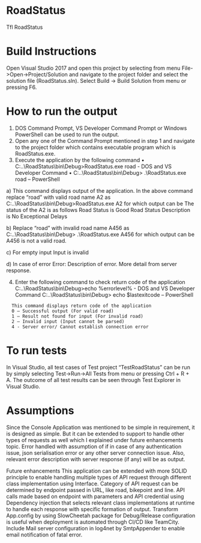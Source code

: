 # RoadStatus
Tfl RoadStatus


# Build Instructions
Open Visual Studio 2017 and open this project by selecting from menu File->Open->Project/Solution and navigate to the project folder and select the solution file (RoadStatus.sln). Select Build -> Build Solution from menu or pressing F6.

# How to run the output
1)	DOS Command Prompt, VS Developer Command Prompt or Windows PowerShell can be used to run the output.
2)	Open any one of the Command Prompt mentioned in step 1 and navigate to the project folder which contains executable program which is RoadStatus.exe.
3)	Execute the application by the following command
    •	C:\..\RoadStatus\bin\Debug>RoadStatus.exe road - DOS and VS Developer Command
    •	C:\..\RoadStatus\bin\Debug> .\RoadStatus.exe road – PowerShell

  a)	This command displays output of the application. In the above command replace “road” with valid road name A2 as C:\..\RoadStatus\bin\Debug>RoadStatus.exe A2 for which output can be
      The status of the A2 is as follows
        	Road Status is Good
        	Road Status Description is No Exceptional Delays

  b)	Replace “road” with invalid road name A456 as C:\..\RoadStatus\bin\Debug> .\RoadStatus.exe A456 for which output can be
      A456 is not a valid road.

  c)	For empty input
      Input is invalid

  d)	In case of error
      Error: Description of error. More detail from server response.

  4)	Enter the following command to check return code of the application
      C:\..\RoadStatus\bin\Debug>echo %errorlevel% - DOS and VS Developer Command
      C:\..\RoadStatus\bin\Debug> echo $lastexitcode – PowerShell

      This command displays return code of the application
      0 – Successful output (For valid road)
      1 – Result not found for input (For invalid road)
      2 – Invalid input (Input cannot be parsed)
      4 - Server error/ Cannot establish connection error 


# To run tests
In Visual Studio, all test cases of Test project “TestRoadStatus” can be run by simply selecting Test->Run->All Tests 
from menu or pressing Ctrl + R + A. The outcome of all test results can be seen through Test Explorer in Visual Studio.

# Assumptions
Since the Console Application was mentioned to be simple in requirement, it is designed as simple. But it can be extended to support to handle other types of requests as well which I explained under future enhancements topic. 
Error handled with assumption of if in case of any authentication issue, json serialisation error or any other server connection issue. Also, relevant error description with server response (if any) will be as output. 

Future enhancements
This application can be extended with more SOLID principle to enable handling multiple types of API request through different class implementation using Interface. Category of API request can be determined by endpoint passed in URL, like road, bikepoint and line.
API calls made based on endpoint with parameters and API credential using Dependency injection that selects relevant class implementations at runtime to handle each response with specific formation of output.
Transform App.config by using SlowCheetah package for Debug/Release configuration is useful when deployment is automated through CI/CD like TeamCity.
Include Mail server configuration in log4net by SmtpAppender to enable email notification of fatal error.
